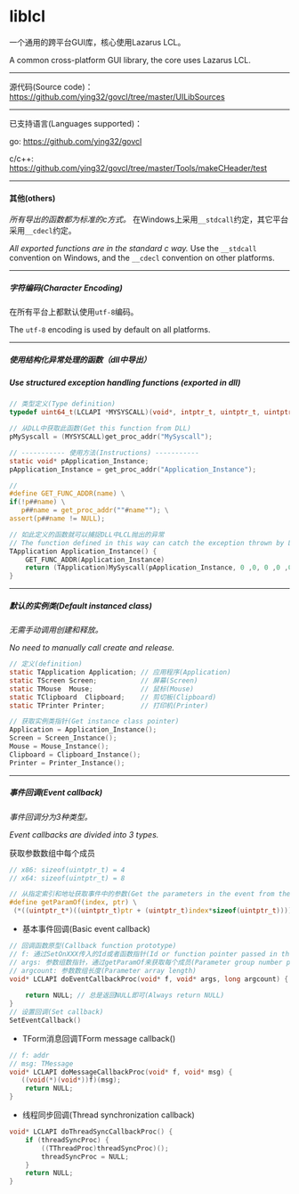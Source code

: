 # liblcl
一个通用的跨平台GUI库，核心使用Lazarus LCL。

A common cross-platform GUI library, the core uses Lazarus LCL.

----

源代码(Source code)：https://github.com/ying32/govcl/tree/master/UILibSources  

___

已支持语言(Languages supported)：

go: https://github.com/ying32/govcl  

c/c++: https://github.com/ying32/govcl/tree/master/Tools/makeCHeader/test  

----

#### 其他(others)   

*所有导出的函数都为标准的c方式。* 在Windows上采用`__stdcall`约定，其它平台采用`__cdecl`约定。

*All exported functions are in the standard c way.*  Use the `__stdcall` convention on Windows, and the `__cdecl` convention on other platforms.

----

##### 字符编码(Character Encoding)   

在所有平台上都默认使用`utf-8`编码。

The `utf-8` encoding is used by default on all platforms.

----

##### 使用结构化异常处理的函数（dll中导出）

##### Use structured exception handling functions (exported in dll)  

```c
// 类型定义(Type definition)
typedef uint64_t(LCLAPI *MYSYSCALL)(void*, intptr_t, uintptr_t, uintptr_t, uintptr_t, uintptr_t, uintptr_t, uintptr_t, uintptr_t, uintptr_t, uintptr_t, uintptr_t, uintptr_t, uintptr_t);  

// 从DLL中获取此函数(Get this function from DLL)
pMySyscall = (MYSYSCALL)get_proc_addr("MySyscall");  

// ----------- 使用方法(Instructions) -----------  
static void* pApplication_Instance; 
pApplication_Instance = get_proc_addr("Application_Instance");  

// 
#define GET_FUNC_ADDR(name) \
if(!p##name) \
   p##name = get_proc_addr(""#name""); \
assert(p##name != NULL); 

// 如此定义的函数就可以捕捉DLL中LCL抛出的异常
// The function defined in this way can catch the exception thrown by LCL in DLL
TApplication Application_Instance() {
    GET_FUNC_ADDR(Application_Instance)
    return (TApplication)MySyscall(pApplication_Instance, 0 ,0, 0 ,0 ,0 ,0 ,0 ,0 ,0 ,0 ,0 ,0 ,0);
}
```

----

##### 默认的实例类(Default instanced class)

*无需手动调用创建和释放。*  

*No need to manually call create and release.*  

```c
// 定义(definition)
static TApplication Application; // 应用程序(Application)
static TScreen Screen;           // 屏幕(Screen)
static TMouse  Mouse;            // 鼠标(Mouse)
static TClipboard  Clipboard;    // 剪切板(Clipboard)
static TPrinter Printer;         // 打印机(Printer)  

// 获取实例类指针(Get instance class pointer)
Application = Application_Instance();
Screen = Screen_Instance();
Mouse = Mouse_Instance();              
Clipboard = Clipboard_Instance();      
Printer = Printer_Instance();          
```

----

##### 事件回调(Event callback)

*事件回调分为3种类型。*   

*Event callbacks are divided into 3 types.*

获取参数数组中每个成员  

```c
// x86: sizeof(uintptr_t) = 4
// x64: sizeof(uintptr_t) = 8

// 从指定索引和地址获取事件中的参数(Get the parameters in the event from the specified index and address)
#define getParamOf(index, ptr) \
 (*((uintptr_t*)((uintptr_t)ptr + (uintptr_t)index*sizeof(uintptr_t))))
```



* 基本事件回调(Basic event callback)  

```c
// 回调函数原型(Callback function prototype)
// f: 通过SetOnXXX传入的Id或者函数指针(Id or function pointer passed in through SetOnXXX) 
// args: 参数组数指针，通过getParamOf来获取每个成员(Parameter group number pointer, Get each member by getParamOf)
// argcount: 参数数组长度(Parameter array length)
void* LCLAPI doEventCallbackProc(void* f, void* args, long argcount) {
  
    return NULL; // 总是返回NULL即可(Always return NULL)
}
// 设置回调(Set callback)
SetEventCallback()
```

* TForm消息回调TForm message callback() 
```c
// f: addr
// msg: TMessage
void* LCLAPI doMessageCallbackProc(void* f, void* msg) {
   ((void(*)(void*))f)(msg);
    return NULL;
}
```

* 线程同步回调(Thread synchronization callback)  
```c
void* LCLAPI doThreadSyncCallbackProc() {
    if (threadSyncProc) {
        ((TThreadProc)threadSyncProc)();
        threadSyncProc = NULL;
    }
    return NULL;
}
```